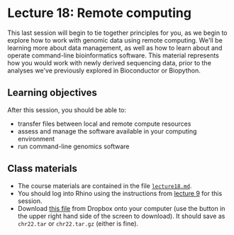 # Lecture 18: Remote computing

This last session will begin to tie together principles for you, as we begin to explore how to work with genomic data using remote computing. We'll be learning more about data management, as well as how to learn about and operate command-line bioinformatics software. This material represents how you would work with newly derived sequencing data, prior to the analyses we've previously explored in Bioconductor or Biopython.

## Learning objectives

After this session, you should be able to:
- transfer files between local and remote compute resources
- assess and manage the software available in your computing environment
- run command-line genomics software

## Class materials

- The course materials are contained in the file [`lecture18.md`](lecture18.md).
- You should log into Rhino using the instructions from [lecture 9](https://github.com/fredhutchio/tfcb_2019/tree/master/lectures/lecture09#tutorial) for this session.
- Download [this file](https://www.dropbox.com/s/ksw8rvi517mcsw7/chr22.tar.gz?dl=0) from Dropbox onto your computer (use the button in the upper right hand side of the screen to download). It should save as `chr22.tar` or `chr22.tar.gz` (either is fine).
